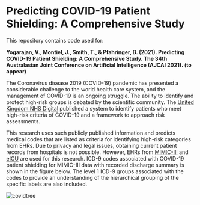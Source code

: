 # Predicting COVID-19 Patient Shielding: A Comprehensive Study 

This repository contains code used for:

**Yogarajan, V., Montiel, J., Smith, T., & Pfahringer, B. (2021). Predicting COVID-19 Patient Shielding: A Comprehensive Study. The 34th Australasian Joint Conference on Artificial Intelligence (AJCAI 2021). (to appear)**

The Coronavirus disease 2019 (COVID-19) pandemic has presented a considerable challenge to the world health care system, and the management of COVID-19 is an ongoing struggle. The ability to identify and protect high-risk groups is debated by the scientific community. The [United Kingdom NHS Digital](https://digital.nhs.uk/coronavirus/shielded-patient-list/methodology/) published a system to identify patients who meet high-risk criteria of COVID-19 and a framework to approach risk assessments.    

This research uses such publicly published information and predicts medical codes that are listed as criteria for identifying high-risk categories from EHRs. Due to privacy and legal issues, obtaining current patient records from hospitals is not possible. However, EHRs from [MIMIC-III](https://physionet.org/works/MIMICIIIClinicalDatabase/access.shtml) and [eICU](https://eicu-crd.mit.edu/) are used for this research. ICD-9 codes associated with COVID-19 patient shielding for MIMIC-III data with recorded discharge summary is shown in the figure below. The level 1 ICD-9 groups associated with the codes to provide an understanding of the hierarchical grouping of the specific labels are also included. 

![covidtree](https://user-images.githubusercontent.com/60803118/135203626-9684f468-504f-48ec-a924-3e993474f070.png)


